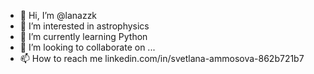 - 👋 Hi, I’m @lanazzk
- 👀 I’m interested in astrophysics
- 🌱 I’m currently learning Python
- 💞️ I’m looking to collaborate on ...
- 📫 How to reach me linkedin.com/in/svetlana-ammosova-862b721b7

<!---
lanazzk/lanazzk is a ✨ special ✨ repository because its `README.md` (this file) appears on your GitHub profile.
You can click the Preview link to take a look at your changes.
--->
